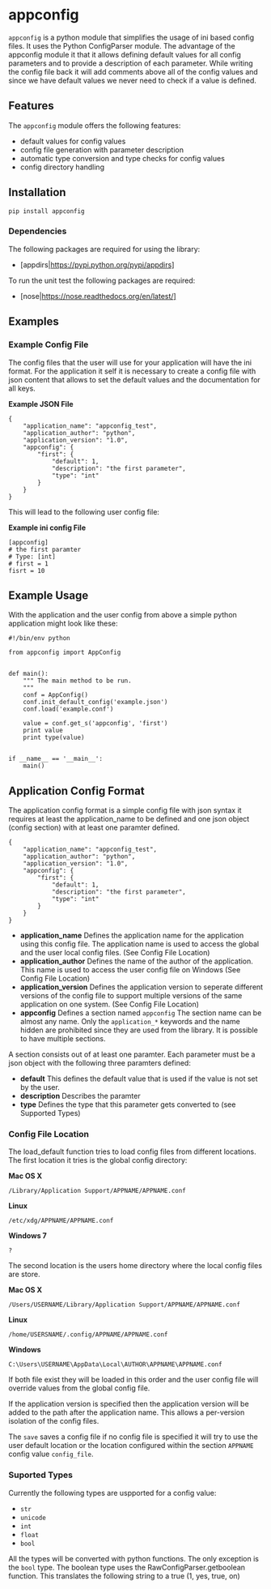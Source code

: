 # appconfig

`appconfig` is a python module that simplifies the usage of ini based config
files. It uses the Python ConfigParser module. The advantage of the appconfig
module it that it allows defining default values for all config parameters and
to provide a description of each parameter. While writing the config file back
it will add comments above all of the config values and since we have default
values we never need to check if a value is defined.

## Features

The `appconfig` module offers the following features:

* default values for config values
* config file generation with parameter description
* automatic type conversion and type checks for config values
* config directory handling

## Installation

```
pip install appconfig
```

### Dependencies

The following packages are required for using the library:

* [appdirs|https://pypi.python.org/pypi/appdirs]

To run the unit test the following packages are required:

* [nose|https://nose.readthedocs.org/en/latest/]

## Examples 

### Example Config File

The config files that the user will use for your application will have the ini
format. For the application it self it is necessary to create a config file
with json content that allows to set the default values and the documentation
for all keys.

**Example JSON File**
```
{
    "application_name": "appconfig_test",
    "application_author": "python",
    "application_version": "1.0",
    "appconfig": {
        "first": {
            "default": 1,
            "description": "the first parameter",
            "type": "int"
        }
    }
}
```

This will lead to the following user config file:

**Example ini config File**
```
[appconfig]
# the first paramter 
# Type: [int]
# first = 1
fisrt = 10
```

## Example Usage

With the application and the user config from above a simple python
application might look like these:

```
#!/bin/env python

from appconfig import AppConfig


def main():
    """ The main method to be run.
    """
    conf = AppConfig()
    conf.init_default_config('example.json')
    conf.load('example.conf')

    value = conf.get_s('appconfig', 'first')
    print value
    print type(value)


if __name__ == '__main__':
    main()
```

## Application Config Format

The application config format is a simple config file with json syntax it
requires at least the application_name to be defined and one json object 
(config section) with at least one paramter defined.

```
{
    "application_name": "appconfig_test",
    "application_author": "python",
    "application_version": "1.0",
    "appconfig": {
        "first": {
            "default": 1,
            "description": "the first parameter",
            "type": "int"
        }
    }
}
```

* **application_name** Defines the application name for the application using
    this config file. The application name is used to access the global and
    the user local config files. (See Config File Location)
* **application_author** Defines the name of the author of the application.
    This name is used to access the user config file on Windows (See Config 
    File Location)
* **application_version** Defines the application version to seperate
    different versions of the config file to support multiple versions of the
    same application on one system. (See Config File Location)
* **appconfig** Defines a section named `appconfig` The section name can be
    almost any name. Only the `application_*` keywords and the name hidden
    are prohibited since they are used from the library. It is possible to
    have multiple sections.

A section consists out of at least one paramter. Each parameter must be a json
object with the following three paramters defined:

* **default** This defines the default value that is used if the value is not
    set by the user.
* **description** Describes the paramter
* **type** Defines the type that this parameter gets converted to (see 
    Supported Types)

### Config File Location

The load_default function tries to load config files from different locations.
The first location it tries is the global config directory:

**Mac OS X**
```
/Library/Application Support/APPNAME/APPNAME.conf
```

**Linux**
```
/etc/xdg/APPNAME/APPNAME.conf
```

**Windows 7**
```
?
```

The second location is the users home directory where the local config files
are store.

**Mac OS X**
```
/Users/USERNAME/Library/Application Support/APPNAME/APPNAME.conf
```

**Linux**
```
/home/USERSNAME/.config/APPNAME/APPNAME.conf
```

**Windows**
```
C:\Users\USERNAME\AppData\Local\AUTHOR\APPNAME\APPNAME.conf
```

If both file exist they will be loaded in this order and the user config file
will override values from the global config file.

If the application version is specified then the application version will be
added to the path after the application name. This allows a per-version
isolation of the config files.

The `save` saves a config file if no config file is specified it will try to
use the user default location or the location configured within the section
`APPNAME` config value `config_file`.

### Suported Types

Currently the following types are uspported for a config value:

* `str`
* `unicode`
* `int`
* `float`
* `bool` 

All the types will be converted with python functions. The only exception is
the `bool` type. The boolean type uses the RawConfigParser.getboolean function.
This translates the following string to a true (1, yes, true, on)

